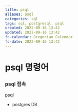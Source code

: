 ```yaml
---
title: psql
aliases: psql
categories: sql
tags: sql, postgresql, psql
created: 2022-09-16 13:42
updated: 2022-09-16 13:42
fc-calendar: Gregorian Calendar
fc-date: 2022-09-16 13:42
---
```


# psql 명령어

### psql 접속

psql
- postgres DB
